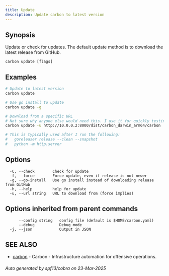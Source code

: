 ```yaml
---
title: Update
description: Update carbon to latest version
---
```


## Synopsis

Update or check for updates.
The default update method is to download the latest release from GitHub.

```
carbon update [flags]
```

## Examples

```bash
# Update to latest version
carbon update
```

```bash
# Use go install to update
carbon update -g
```

```bash
# Download from a specific URL
# Not sure why anyone else would need this. I use it for quickly testing builds on different machines.
carbon update -u http://10.0.0.2:8000/dist/carbon_darwin_arm64/carbon

# This is typically used after I run the following:
#	goreleaser release --clean --snapshot
#	python -m http.server


```

## Options

```
  -C, --check        Check for update
  -f, --force        Force update, even if release is not newer
  -g, --go-install   Use go install instead of downloading release from GitHub
  -h, --help         help for update
  -u, --url string   URL to download from (force implies)
```

## Options inherited from parent commands

```
      --config string   config file (default is $HOME/carbon.yaml)
      --debug           Debug mode
  -j, --json            Output in JSON
```

## SEE ALSO

* [carbon](_index.md)	 - Carbon - Infrastructure automation for offensive operations.

###### Auto generated by spf13/cobra on 23-Mar-2025
